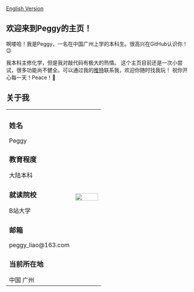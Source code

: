 <!--this is chinese version-->
<a href="/index-en.html">English Version</a>
## 欢迎来到Peggy的主页！

啊喽哈！我是Peggy，一名在中国广州上学的本科生。很高兴在GitHub认识你！:wink:
<!--
sad, the emoji :superhero: doesn't show up in browser
-->
我本科主修化学，但是我对敲代码有极大的热情。
这个主页目前还是一次小尝试，很多功能尚不健全。可以通过我的[推特](https://twitter.com/peggrio)联系我，欢迎你随时找我玩！
祝你开心每一天！Peace！:hugs:

<!--
You can use the [editor on GitHub](https://github.com/peggrio/peggrio.github.io/edit/main/index.md) to maintain and preview the content for your website in Markdown files.
Whenever you commit to this repository, GitHub Pages will run [Jekyll](https://jekyllrb.com/) to rebuild the pages in your site, from the content in your Markdown files.
-->
## 关于我
<table border="0">
  <tr>
    <td width="70%">
<h3> 姓名 </h3>
Peggy
<h3> 教育程度 </h3>
大陆本科
<h3> 就读院校</h3>
B站大学
<h3> 邮箱</h3>
peggy_liao@163.com
<h3>当前所在地</h3>
中国 广州
      </td>
    <td width="30%">
        <img src="/202114.jpg" width="100%">
    </td>
  </tr>
</table>

<!--
try **hey** in this sentence!
Markdown is a lightweight and easy-to-use syntax for styling your writing. It includes conventions for
```markdown
Syntax highlighted code block
# Header 1
## Header 2
### Header 3
- Bulleted
- List
1. Numbered
2. List
**Bold** and _Italic_ and `Code` text
[Link](url) and ![Image](src)
```
For more details see [GitHub Flavored Markdown](https://guides.github.com/features/mastering-markdown/).
### Jekyll Themes
Your Pages site will use the layout and styles from the Jekyll theme you have selected in your [repository settings](https://github.com/peggrio/peggrio.github.io/settings/pages). The name of this theme is saved in the Jekyll `_config.yml` configuration file.
### Support or Contact
Having trouble with Pages? Check out our [documentation](https://docs.github.com/categories/github-pages-basics/) or [contact support](https://support.github.com/contact) and we’ll help you sort it out.
-->


